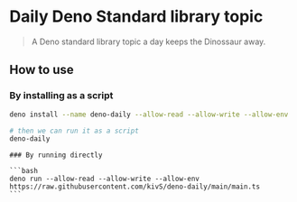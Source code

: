 # Daily Deno Standard library topic

> A Deno standard library topic a day keeps the Dinossaur away.

## How to use

### By installing as a script

```bash
deno install --name deno-daily --allow-read --allow-write --allow-env  https://raw.githubusercontent.com/kivS/deno-daily/main/main.ts

# then we can run it as a script
deno-daily
```

````
### By running directly

```bash
deno run --allow-read --allow-write --allow-env  https://raw.githubusercontent.com/kivS/deno-daily/main/main.ts
```
````
